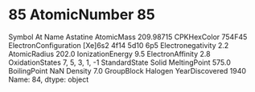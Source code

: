 # 85 AtomicNumber                                85
Symbol                                      At
Name                                  Astatine
AtomicMass                           209.98715
CPKHexColor                             754F45
ElectronConfiguration    [Xe]6s2 4f14 5d10 6p5
Electronegativity                          2.2
AtomicRadius                             202.0
IonizationEnergy                           9.5
ElectronAffinity                           2.8
OxidationStates                 7, 5, 3, 1, -1
StandardState                            Solid
MeltingPoint                             575.0
BoilingPoint                               NaN
Density                                    7.0
GroupBlock                             Halogen
YearDiscovered                            1940
Name: 84, dtype: object